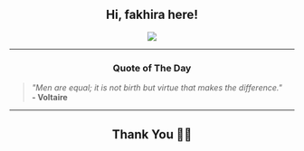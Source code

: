 <h2 align="center"> Hi, fakhira here!</h2>

<p align="center">
<a href="https://github.com/fakhiralkda" alt="github streak"><img src="https://dvst-streak.herokuapp.com/?user=fakhiralkda&theme=tokyonight&fire=DD472C"></a>
</p>

<hr>
<h3 align="center">Quote of The Day</h3>
<p align="center">
<blockquote>
<i>"Men are equal; it is not birth but virtue that makes the difference."</i>
<br>
<b>- Voltaire</b>
</blockquote>
</p>


<hr>
<h2 align="center">Thank You 🙏🏼</h2>
